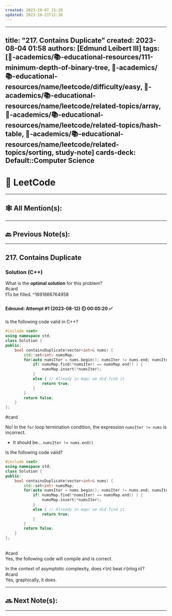 ```yaml
---
created: 2023-10-07 15:19
updated: 2023-10-21T12:38
---
```


---
title: "217. Contains Duplicate"
created: 2023-08-04 01:58 
authors: [Edmund Leibert III]
tags: [🔴-academics/📚-educational-resources/111-minimum-depth-of-binary-tree, 🔴-academics/📚-educational-resources/name/leetcode/difficulty/easy, 🔴-academics/📚-educational-resources/name/leetcode/related-topics/array, 🔴-academics/📚-educational-resources/name/leetcode/related-topics/hash-table, 🔴-academics/📚-educational-resources/name/leetcode/related-topics/sorting, study-note]
cards-deck: Default::Computer Science
---


# 📕 LeetCode

---

## 🕸️ All Mention(s): 

---

## 🔙 Previous Note(s):

---

## 217. Contains Duplicate

### Solution (C++)

What is the **optimal solution** for this problem?
<br>
#card
<br>
❗To be filled.
^1691866764958

#### Edmund: Attempt #1 (2023-08-12) ⏲️ 00:05:20 ✅

Is the following code valid in C++?
```cpp
#include <set>
using namespace std;
class Solution {
public:
    bool containsDuplicate(vector<int>& nums) {
        std::set<int> numsMap;
        for(auto numsIter = nums.begin(); numsIter != nums.end; numsIter++) {
            if( numsMap.find(*numsIter) == numsMap.end() ) {
                numsMap.insert(*numsIter);
            }
            else { // Already in map/ we did find it
                return true;
            }
        }
        return false;
    }
};
```

#card 


No! In the `for` loop termination condition, the expression `numsIter != nums` is incorrect.
- It should be… `numsIter != nums.end()`

Is the following code valid?
```cpp
#include <set>
using namespace std;
class Solution {
public:
    bool containsDuplicate(vector<int>& nums) {
        std::set<int> numsMap;
        for(auto numsIter = nums.begin(); numsIter != nums.end; numsIter++) {
            if( numsMap.find(*numsIter) == numsMap.end() ) {
                numsMap.insert(*numsIter);
            }
            else { // Already in map/ we did find it
                return true;
            }
        }
        return false;
    }
};
```
<br>
#card 
<br>
Yes, the following code will compile and is correct.

In the context of asymptotic complexity, does $\mathcal{O}(n)$ beat $\mathcal{O}(n \log n)$?
<br>
#card 
<br>
Yes, graphically, it does.

---

## 🔜 Next Note(s):

---
